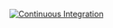 [![Continuous Integration](https://github.com/CuerdaDelPozo/mypython/actions/workflows/main.yml/badge.svg)](https://github.com/CuerdaDelPozo/mypython/actions/workflows/main.yml)
